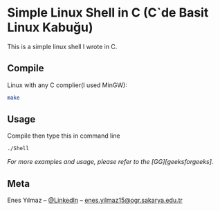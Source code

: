 # Simple Linux Shell in C (C`de Basit Linux Kabuğu)

This is a simple linux shell I wrote in C.

## Compile

Linux with any C complier(I used MinGW):

```sh
make
```

## Usage

Compile then type this in command line

```sh
./Shell
```

_For more examples and usage, please refer to the [GG][geeksforgeeks]._


## Meta

Enes Yılmaz – [@LinkedIn](https://www.linkedin.com/in/enes-ylmz/) – enes.yilmaz15@ogr.sakarya.edu.tr

[GG]: https://www.geeksforgeeks.org/making-linux-shell-c/
